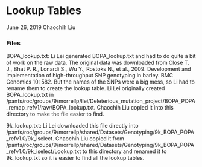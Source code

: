 # Lookup Tables

June 26, 2019
Chaochih Liu

### Files

BOPA_lookup.txt:
Li Lei generated BOPA_lookup.txt and had to do quite a bit of work on the raw data. The original data was downloaded from Close T. J., Bhat P. R., Lonardi S., Wu Y., Rostoks N., et al., 2009. Development and implementation of high-throughput SNP genotyping in barley. BMC Genomics 10: 582. But the names of the SNPs were a big mess, so Li had to rename them to create the lookup table.
Li Lei originally created BOPA_lookup.txt in /panfs/roc/groups/9/morrellp/llei/Deleterious_mutation_project/BOPA_POPA_remap_refv1/raw/BOPA_lookup.txt. Chaochih Liu copied it into this directory to make the file easier to find.


9k_lookup.txt:
Li Lei downloaded this file directly into /panfs/roc/groups/9/morrellp/shared/Datasets/Genotyping/9k_BOPA_POPA_refv1.0/9k_iselect. Chaochih Liu copied it from /panfs/roc/groups/9/morrellp/shared/Datasets/Genotyping/9k_BOPA_POPA_refv1.0/9k_iselect/Lookup.txt to this directory and renamed it to 9k_lookup.txt so it is easier to find all the lookup tables.



